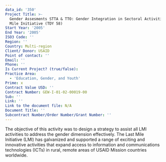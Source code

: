 ```yaml
---
data_id: '350'
Project Title: >-
  Gender Assesments STTA & TTO: Gender Integration in Sectoral Activities: Last
  Mile Initiative (TDY 58)
Start Year: '2005'
End Year: '2005'
ISO3 Code: ''
Region: ''
Country: Multi-region
Client/ Donor: USAID
Point of contact: ''
Email: ''
Phone: ''
Is Current Project? (true/false): 
Practice Area:
  - 'Education, Gender, and Youth'
Prime: x
Contract Value USD: ''
Contract Number: GEW-I-01-02-00019-00
Sub: ''
Link: ''
Link to the document file: N/A
Document Title: ''
Subcontract Number/Order Number/Grant Number: ''
---
```


The objective of this activity was to design a strategy to assist all LMI activities to address the gender dimension effectively. The Last Mile Initiative (LMI) has galvanized and supported a range of exciting and innovative activities that expand access to information and communications technologies (ICTs) in rural, remote areas of USAID Mission countries worldwide.